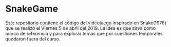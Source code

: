 # SnakeGame
Este repositorio contiene el código del videojuego inspirado en Snake(1976) que se realizó el Viernes 5 de abril del 2019. La idea es que sirva como marco de referencia y para explorar temas que por cuestiones temporales quedaron fuera del curso.  
